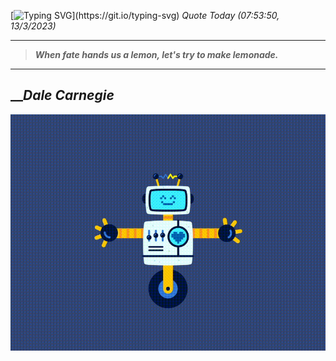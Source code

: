 [![Typing SVG](https://readme-typing-svg.herokuapp.com?font=Press+Start+2P&color=C2F784&size=35&width=900&height=100&lines=Hello+World%2C+I'm+Hung+!)](https://git.io/typing-svg) 
_Quote Today (07:53:50, 13/3/2023)_
___
>**_When fate hands us a lemon, let's try to make lemonade._**
___

## __**_Dale Carnegie_**

![RobotDance](src/assets/images/robot-dancing-dribble.gif?style=center)
